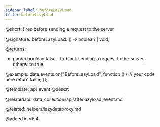 ```yaml
---
sidebar_label: beforeLazyLoad
title: beforeLazyLoad
---          
```


@short: fires before sending a request to the server

@signature: beforeLazyLoad: () => boolean | void;
	
@returns:
- param		boolean			false - to block sending a request to the server, otherwise true

@example:
data.events.on("BeforeLazyLoad", function () {
    // your code here
    return false;
});

@template:	api_event
@descr:

@relatedapi: data_collection/api/afterlazyload_event.md

@related: helpers/lazydataproxy.md

@added in v6.4
